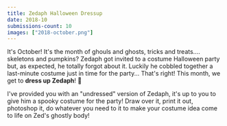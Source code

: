 ```yaml
---
title: Zedaph Halloween Dressup
date: 2018-10
submissions-count: 10
images: ["2018-october.png"]
---
```

It's October! It's the month of ghouls and ghosts, tricks and treats.... skeletons and pumpkins? Zedaph got invited to a costume Halloween party but, as expected, he totally forgot about it. Luckily he cobbled together a last-minute costume just in time for the party... That's right! This month, we get to **dress up Zedaph**! 🦇

I've provided you with an "undressed" version of Zedaph, it's up to you to give him a spooky costume for the party! Draw over it, print it out, photoshop it, do whatever you need to it to make your costume idea come to life on Zed's ghostly body!
